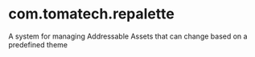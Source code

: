 # com.tomatech.repalette
 A system for managing Addressable Assets that can change based on a predefined theme
